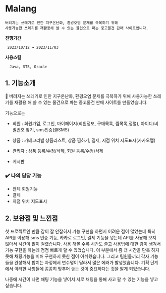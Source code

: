 # Malang
    버려지는 쓰레기로 인한 지구온난화, 환경오염 문제를 극복하기 위해 
    사용가능한 쓰레기를 재활용해 쓸 수 있는 물건으로 파는 중고물건 판매 사이트입니다.

**진행기간**

     2023/10/12 → 2023/11/03

**사용스킬**

      Java, STS, Oracle

## **1. 기능소개**

📌 버려지는 쓰레기로 인한 지구온난화, 환경오염 문제를 극복하기 위해 사용가능한 쓰레기를 재활용 해 쓸 수 있는 물건으로 파는 중고물건 판매 사이트를 만들었습니다.

기능으로는 

- 회원 : 회원가입, 로그인, 마이페이지(회원정보, 구매목록, 찜목록,정렬), 아이디/비밀번호 찾기, sms인증(쿨SMS)

- 상품 : 카테고리별 상품리스트, 상품 찜하기, 결제, 지점 위치 지도표시(카카오맵)

- 관리자 : 상품 등록/수정/삭제, 회원 등록/수정/삭제

- 게시판


### **✔️ 나의 담당 기능**

- 전체 회원기능
- 결제
- 지점 위치 지도표시


## 2. 보완점 및 느낀점

첫 프로젝트인 만큼 감이 잘 안잡혀서 기능 구현을 하면서 어려운 점이 많았는데 특히 API를 이용해 sms 인증 기능, 카카로 로그인, 결제 기능을 넣는데 API를 사용해 보지 않아서 시간이 많이 걸렸습니다. 사용 해볼 수록 시간도 줄고 사용법에 대한 감이 생겨서 기능 구현을 하는데 점점 빠르게 할 수 있었습니다. 이 부분에서 좀 더 시간을 단축 하지 못해 채팅기능을 미처 구현하지 못한 점이 아쉬웠습니다. 그리고 팀원들끼리 각자 기능들을 완성해서 합치는 과정에서 변수명이 달라서 많은 에러가 발생했습니다. 기획 단계에서 이러한 사항들에 꼼꼼히 맞추어 놓는 것이 중요하다는 것을 알게 되었습니다.

나중에 시간이 나면 채팅 기능을 넣어서 서로 채팅을 통해 사고 팔 수 있는 기능을 넣고 싶습니다. 
